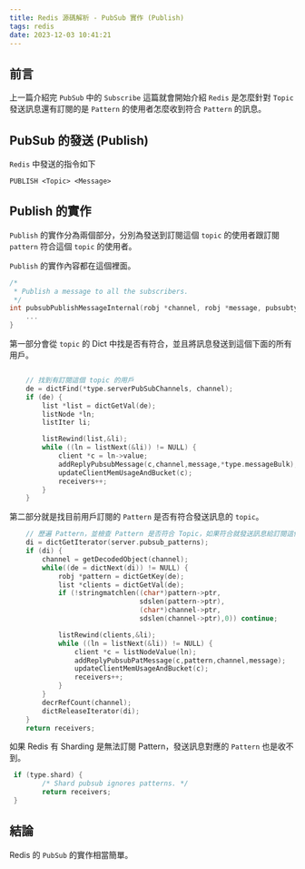 ```yaml
---
title: Redis 源碼解析 - PubSub 實作 (Publish)
tags: redis
date: 2023-12-03 10:41:21
---
```



## 前言

上一篇介紹完 `PubSub` 中的 `Subscribe` 這篇就會開始介紹 `Redis` 是怎麼針對 `Topic` 發送訊息還有訂閱的是 `Pattern` 的使用者怎麼收到符合 `Pattern` 的訊息。

## PubSub 的發送 (Publish)

`Redis` 中發送的指令如下

`PUBLISH <Topic> <Message>`

## Publish 的實作

`Publish` 的實作分為兩個部分，分別為發送到訂閱這個 `topic` 的使用者跟訂閱 `pattern` 符合這個 `topic` 的使用者。

`Publish` 的實作內容都在這個裡面。
```c++
/*
 * Publish a message to all the subscribers.
 */
int pubsubPublishMessageInternal(robj *channel, robj *message, pubsubtype type) {
    ...
}
```

第一部分會從 `topic` 的 Dict 中找是否有符合，並且將訊息發送到這個下面的所有用戶。
```c++

    // 找到有訂閱這個 topic 的用戶
    de = dictFind(*type.serverPubSubChannels, channel);
    if (de) {
        list *list = dictGetVal(de);
        listNode *ln;
        listIter li;

        listRewind(list,&li);
        while ((ln = listNext(&li)) != NULL) {
            client *c = ln->value;
            addReplyPubsubMessage(c,channel,message,*type.messageBulk);
            updateClientMemUsageAndBucket(c);
            receivers++;
        }
    }
```

第二部分就是找目前用戶訂閱的 `Pattern` 是否有符合發送訊息的 `topic`。
```c++
    // 歷遍 Pattern，並檢查 Pattern 是否符合 Topic，如果符合就發送訊息給訂閱這個 Pattern 的使用者。
    di = dictGetIterator(server.pubsub_patterns);
    if (di) {
        channel = getDecodedObject(channel);
        while((de = dictNext(di)) != NULL) {
            robj *pattern = dictGetKey(de);
            list *clients = dictGetVal(de);
            if (!stringmatchlen((char*)pattern->ptr,
                                sdslen(pattern->ptr),
                                (char*)channel->ptr,
                                sdslen(channel->ptr),0)) continue;

            listRewind(clients,&li);
            while ((ln = listNext(&li)) != NULL) {
                client *c = listNodeValue(ln);
                addReplyPubsubPatMessage(c,pattern,channel,message);
                updateClientMemUsageAndBucket(c);
                receivers++;
            }
        }
        decrRefCount(channel);
        dictReleaseIterator(di);
    }
    return receivers;
```

如果 Redis 有 Sharding 是無法訂閱 Pattern，發送訊息對應的 `Pattern` 也是收不到。
```c++
 if (type.shard) {
        /* Shard pubsub ignores patterns. */
        return receivers;
 }
```

## 結論

Redis 的 `PubSub` 的實作相當簡單。